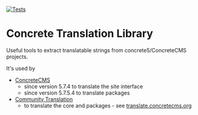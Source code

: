 [![Tests](https://github.com/concrete5-community/translation-library/actions/workflows/tests.yml/badge.svg)](https://github.com/concrete5-community/translation-library/actions/workflows/tests.yml)

# Concrete Translation Library

Useful tools to extract translatable strings from concrete5/ConcreteCMS projects.

It's used by

- [ConcreteCMS](https://github.com/concretecms/concretecms)
  - since version 5.7.4 to translate the site interface
  - since version 5.7.5.4 to translate packages
- [Community Translation](https://github.com/concretecms/addon_community_translation/)
  - to translate the core and packages - see [translate.concretecms.org](https://translate.concretecms.org/)
